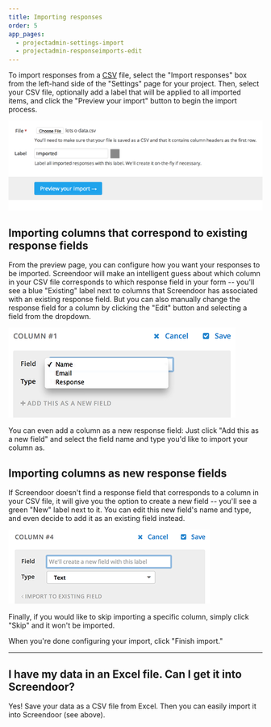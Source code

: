 ```yaml
---
title: Importing responses
order: 5
app_pages:
  - projectadmin-settings-import
  - projectadmin-responseimports-edit
---
```


To import responses from a [CSV](http://en.wikipedia.org/wiki/Comma-separated_values) file, select the "Import responses" box from the left-hand side of the "Settings" page for your project. Then, select your CSV file, optionally add a label that will be applied to all imported items, and click the "Preview your import" button to begin the import process.

![import responses](../images/import.png)

## Importing columns that correspond to existing response fields

From the preview page, you can configure how you want your responses to be imported. Screendoor will make an intelligent guess about which column in your CSV file corresponds to which response field in your form -- you'll see a blue "Existing" label next to columns that Screendoor has associated with an existing response field. But you can also manually change the response field for a column by clicking the "Edit" button and selecting a field from the dropdown.

![edit response field for column](../images/import_edit.png)

You can even add a column as a new response field: Just click "Add this as a new field" and select the field name and type you'd like to import your column as.

## Importing columns as new response fields

If Screendoor doesn't find a response field that corresponds to a column in your CSV file, it will give you the option to create a new field -- you'll see a green "New" label next to it. You can edit this new field's name and type, and even decide to add it as an existing field instead.

![import new field](../images/import_new.png)

Finally, if you would like to skip importing a specific column, simply click "Skip" and it won't be imported.

When you're done configuring your import, click "Finish import."

---

## I have my data in an Excel file. Can I get it into Screendoor?
Yes! Save your data as a CSV file from Excel. Then you can easily import it into Screendoor (see above).
